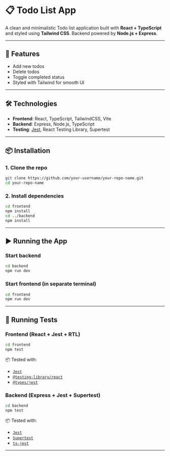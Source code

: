 # 📋 Todo List App

A clean and minimalistic Todo list application built with **React + TypeScript** and styled using **Tailwind CSS**. Backend powered by **Node.js + Express**.

---

## 🚀 Features

- Add new todos
- Delete todos
- Toggle completed status
- Styled with Tailwind for smooth UI

---

## 🛠️ Technologies

- **Frontend**: React, TypeScript, TailwindCSS, Vite
- **Backend**: Express, Node.js, TypeScript
- **Testing**: [Jest](https://jestjs.io/), React Testing Library, Supertest

---

## 📦 Installation

### 1. Clone the repo

```bash
git clone https://github.com/your-username/your-repo-name.git
cd your-repo-name
```

### 2. Install dependencies

```bash
cd frontend
npm install
cd ../backend
npm install
```

---

## ▶️ Running the App

### Start backend

```bash
cd backend
npm run dev
```

### Start frontend (in separate terminal)

```bash
cd frontend
npm run dev
```

---

## 🧪 Running Tests

### Frontend (React + Jest + RTL)

```bash
cd frontend
npm test
```

📦 Tested with:

- [`Jest`](https://jestjs.io/)
- [`@testing-library/react`](https://testing-library.com/)
- [`@types/jest`](https://www.npmjs.com/package/@types/jest)

### Backend (Express + Jest + Supertest)

```bash
cd backend
npm test
```

📦 Tested with:

- [`Jest`](https://jestjs.io/)
- [`Supertest`](https://www.npmjs.com/package/supertest)
- [`ts-jest`](https://www.npmjs.com/package/ts-jest)

---
